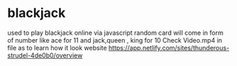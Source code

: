 # blackjack
 used to play blackjack online via javascript random card will come in form of number like ace for 11 and jack,queen , king for 10 
Check Video.mp4 in file as to learn how it look
website
https://app.netlify.com/sites/thunderous-strudel-4de0b0/overview
